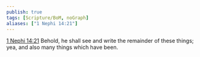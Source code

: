 ```yaml
---
publish: true
tags: [Scripture/BoM, noGraph]
aliases: ["1 Nephi 14:21"]
---
```

[1 Nephi 14:21](https://churchofjesuschrist.org/study/scriptures/bofm/1-ne/14?lang=eng&id=p21#p21) Behold, he shall see and write the remainder of these things; yea, and also many things which have been.
